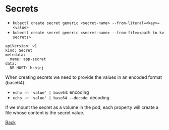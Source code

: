 # Secrets

- `kubectl create secret generic <secret-name> --from-literal=<key>=<value>`
- `kubectl create secret generic <secret-name> --from-file=<path to kv secrets>`

```
apiVersion: v1
kind: Secret
metedata:
  name: app-secret
data:
  DB_HOST: hshjcj
```

When creating secrets we need to provide the values in an encoded format (base64).

- `echo -n 'value' | base64`: encoding
- `echo -n 'value' | base64 --decode`: decoding

If we mount the secret as a volume in the pod, each property will create a file whose content is the secret value.

[Back](index.md)
